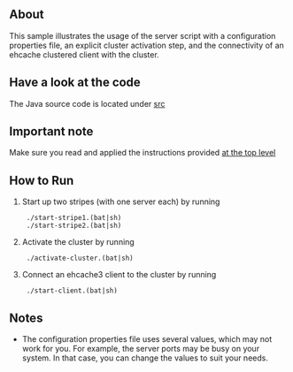 About
-----
This sample illustrates the usage of the server script with a configuration properties file, an explicit cluster activation step,
and the connectivity of an ehcache clustered client with the cluster.

Have a look at the code
-----------------------
The Java source code is located under [src](src/)

Important note
--------------
Make sure you read and applied the instructions provided [at the top level](../../../)

How to Run
----------
1. Start up two stripes (with one server each) by running 

        ./start-stripe1.(bat|sh)
        ./start-stripe2.(bat|sh)
        
2. Activate the cluster by running 

        ./activate-cluster.(bat|sh)
        
3. Connect an ehcache3 client to the cluster by running 

        ./start-client.(bat|sh)

Notes
-----

* The configuration properties file uses several values, which may not work for you. For example, the server ports may
be busy on your system. In that case, you can change the values to suit your needs.
